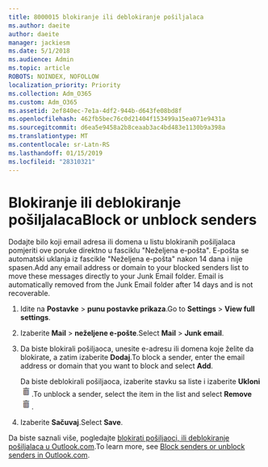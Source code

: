 ```yaml
---
title: 8000015 blokiranje ili deblokiranje pošiljalaca
ms.author: daeite
author: daeite
manager: jackiesm
ms.date: 5/1/2018
ms.audience: Admin
ms.topic: article
ROBOTS: NOINDEX, NOFOLLOW
localization_priority: Priority
ms.collection: Adm_O365
ms.custom: Adm_O365
ms.assetid: 2ef840ec-7e1a-4df2-944b-d643fe08bd8f
ms.openlocfilehash: 462fb5bec76c0d21404f153499a15ea071e9431a
ms.sourcegitcommit: d6ea5e9458a2b8ceaab3ac4bd483e1130b9a398a
ms.translationtype: MT
ms.contentlocale: sr-Latn-RS
ms.lasthandoff: 01/15/2019
ms.locfileid: "28310321"
---
```

# <a name="block-or-unblock-senders"></a><span data-ttu-id="96cee-102">Blokiranje ili deblokiranje pošiljalaca</span><span class="sxs-lookup"><span data-stu-id="96cee-102">Block or unblock senders</span></span>

<span data-ttu-id="96cee-p101">Dodajte bilo koji email adresa ili domena u listu blokiranih pošiljalaca pomjeriti ove poruke direktno u fasciklu "Neželjena e-pošta". E-pošta se automatski uklanja iz fascikle "Neželjena e-pošta" nakon 14 dana i nije spasen.</span><span class="sxs-lookup"><span data-stu-id="96cee-p101">Add any email address or domain to your blocked senders list to move these messages directly to your Junk Email folder. Email is automatically removed from the Junk Email folder after 14 days and is not recoverable.</span></span>
  
1. <span data-ttu-id="96cee-105">Idite na **Postavke** \> **punu postavke prikaza**.</span><span class="sxs-lookup"><span data-stu-id="96cee-105">Go to **Settings** \> **View full settings**.</span></span> 
    
2. <span data-ttu-id="96cee-106">Izaberite **Mail** \> **neželjene e-pošte**.</span><span class="sxs-lookup"><span data-stu-id="96cee-106">Select **Mail** \> **Junk email**.</span></span> 
    
3. <span data-ttu-id="96cee-107">Da biste blokirali pošiljaoca, unesite e-adresu ili domena koje želite da blokirate, a zatim izaberite **Dodaj**.</span><span class="sxs-lookup"><span data-stu-id="96cee-107">To block a sender, enter the email address or domain that you want to block and select **Add**.</span></span> 
    
    <span data-ttu-id="96cee-108">Da biste deblokirali pošiljaoca, izaberite stavku sa liste i izaberite **Ukloni**![izbrisati](media/deb47846-8483-4f9d-813a-fc8fe288b583.png).</span><span class="sxs-lookup"><span data-stu-id="96cee-108">To unblock a sender, select the item in the list and select **Remove**![Delete](media/deb47846-8483-4f9d-813a-fc8fe288b583.png).</span></span>
    
4. <span data-ttu-id="96cee-109">Izaberite **Sačuvaj**.</span><span class="sxs-lookup"><span data-stu-id="96cee-109">Select **Save**.</span></span> 
    
<span data-ttu-id="96cee-110">Da biste saznali više, pogledajte [blokirati pošiljaoci, ili deblokiranje pošiljalaca u Outlook.com](https://go.microsoft.com/fwlink/p/?linkid=873133).</span><span class="sxs-lookup"><span data-stu-id="96cee-110">To learn more, see [Block senders or unblock senders in Outlook.com](https://go.microsoft.com/fwlink/p/?linkid=873133).</span></span>
  

